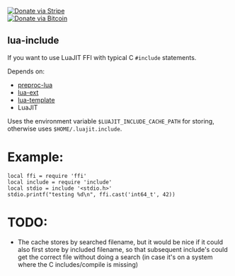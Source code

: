 [![Donate via Stripe](https://img.shields.io/badge/Donate-Stripe-green.svg)](https://buy.stripe.com/00gbJZ0OdcNs9zi288)<br>
[![Donate via Bitcoin](https://img.shields.io/badge/Donate-Bitcoin-green.svg)](bitcoin:37fsp7qQKU8XoHZGRQvVzQVP8FrEJ73cSJ)<br>

## lua-include

If you want to use LuaJIT FFI with typical C `#include` statements.

Depends on:
- [preproc-lua](https://github.com/thenumbernine/preproc-lua)
- [lua-ext](https://github.com/thenumbernine/lua-ext)
- [lua-template](https://github.com/thenumbernine/lua-template)
- LuaJIT

Uses the environment variable `$LUAJIT_INCLUDE_CACHE_PATH` for storing, otherwise uses `$HOME/.luajit.include`.

# Example:
```
local ffi = require 'ffi'
local include = require 'include'
local stdio = include '<stdio.h>'
stdio.printf("testing %d\n", ffi.cast('int64_t', 42))
```

# TODO:

- The cache stores by searched filename, but it would be nice if it could also first store by included filename, so that subsequent include's could get the correct file without doing a search (in case it's on a system where the C includes/compile is missing)
